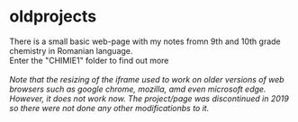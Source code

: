 # oldprojects
There is a small basic web-page with my notes fromn 9th and 10th grade chemistry in Romanian language.<br>
Enter the "CHIMIE1" folder to find out more <br>
<br>
<i>Note that the resizing of the iframe used to work on older versions of web browsers such as google chrome, mozilla, amd even microsoft edge. However, it does not work now. The project/page was discontinued in 2019 so there were not done any other modificationbs to it.</i>
